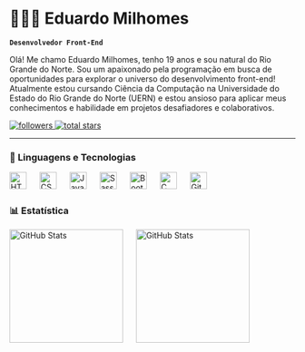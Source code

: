 # 👨🏻‍💻 Eduardo Milhomes

**`Desenvolvedor Front-End`**

Olá! Me chamo Eduardo Milhomes, tenho 19 anos e sou natural do Rio Grande do Norte. Sou um apaixonado pela programação em busca de oportunidades para explorar o universo do desenvolvimento front-end! Atualmente estou cursando Ciência da Computação na Universidade do Estado do Rio Grande do Norte (UERN) e estou ansioso para aplicar meus conhecimentos e habilidade em projetos desafiadores e colaborativos.

<p align="left">
    <a href="https://github.com/milhomess?tab=followers">
        <img 
            alt="followers" 
            title="Follow me on Github" 
            src="https://custom-icon-badges.demolab.com/github/followers/milhomess?color=236ad3&labelColor=1155ba&style=for-the-badge&logo=github&label=Follow&logoColor=white"
        />
    </a>
    <a href="https://github.com/milhomess?tab=repositories&sort=stargazers">
        <img 
            alt="total stars" 
            title="Total stars on GitHub" 
            src="https://custom-icon-badges.demolab.com/github/stars/milhomess?color=55960c&style=for-the-badge&labelColor=488207&logo=star&label=Star"/>
    </a>
</p>

---

### 🤖 Linguagens e Tecnologias

<img 
    align="left"
    alt="HTML"
    title="HTML"
    width="30px;"
    style="padding-right:20px;"
    src="https://cdn.jsdelivr.net/gh/devicons/devicon@latest/icons/html5/html5-original.svg" 
/>

<img 
    align="left"
    alt="CSS"
    title="CSS"
    width="30px;"
    style="padding-right:20px;"
    src="https://cdn.jsdelivr.net/gh/devicons/devicon@latest/icons/css3/css3-original.svg"
/>

<img 
    align="left"
    alt="JavaScript"
    title="JavaScript"
    width="30px;"
    style="padding-right:20px;"
    src="https://cdn.jsdelivr.net/gh/devicons/devicon@latest/icons/javascript/javascript-original.svg"
/>

<img 
    align="left"
    alt="Sass"
    title="Sass"
    width="30px;"
    style="padding-right:20px;"
    src="https://cdn.jsdelivr.net/gh/devicons/devicon@latest/icons/sass/sass-original.svg"
/>

<img 
    align="left"
    alt="Bootstrap"
    title="Bootstrap"
    width="30px;"
    style="padding-right:20px;"
    src="https://cdn.jsdelivr.net/gh/devicons/devicon@latest/icons/bootstrap/bootstrap-original.svg"
/>

<img 
    align="left"
    alt="C"
    title="C"
    width="30px;"
    style="padding-right:20px;"
    src="https://cdn.jsdelivr.net/gh/devicons/devicon@latest/icons/c/c-original.svg"
/>

<img 
    align="left"
    alt="Git"
    title="Git"
    width="30px;"
    style="padding-right:20px;"
    src="https://cdn.jsdelivr.net/gh/devicons/devicon@latest/icons/git/git-original.svg"
/>

<br>
<br>

### 📊 Estatística

<img 
    align="left"
    alt="GitHub Stats"
    height="200"
    style="padding-right:20px;"
    src="https://github-readme-stats.vercel.app/api?username=milhomess&show_icons=true&theme=tokyonight&include_all_commits=true&locale=pt-BR"
/>

<img 
    align="left"
    alt="GitHub Stats"
    height="200"
    style="padding-right:20px;"
    src="https://github-readme-stats.vercel.app/api/top-langs/?username=milhomess&theme=tokyonight&custom_title=Tecnologias&langs_count=9"
/>
